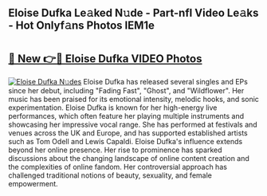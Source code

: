 ## Eloise Dufka Le𝚊ked N𝚞de - Part-nfI Video Le𝚊ks - Hot Onlyf𝚊ns Photos lEM1e

# <h2><a href="http://ac3782.deff.icu/?id=Eloise+Dufka">🔗 New 👉🔴 Eloise Dufka VIDEO Photos</a></h2>

[![Eloise Dufka N𝚞des](https://i.imgur.com/rIISA9y.gif)](http://ac3782.deff.icu/?id=Eloise+Dufka)
Eloise Dufka has released several singles and EPs since her debut, including "Fading Fast", "Ghost", and "Wildflower". Her music has been praised for its emotional intensity, melodic hooks, and sonic experimentation. Eloise Dufka is known for her high-energy live performances, which often feature her playing multiple instruments and showcasing her impressive vocal range. She has performed at festivals and venues across the UK and Europe, and has supported established artists such as Tom Odell and Lewis Capaldi. Eloise Dufka's influence extends beyond her online presence. Her rise to prominence has sparked discussions about the changing landscape of online content creation and the complexities of online fandom. Her controversial approach has challenged traditional notions of beauty, sexuality, and female empowerment.
